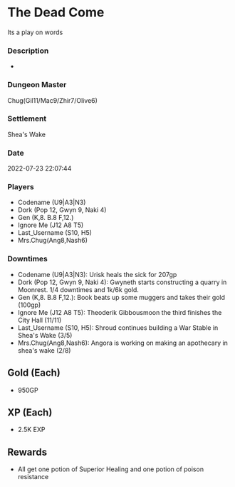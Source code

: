 # The Dead Come
Its a play on words
### Description
-
### Dungeon Master
Chug(Gil11/Mac9/Zhir7/Olive6)
### Settlement
Shea's Wake
### Date
2022-07-23 22:07:44
### Players
* Codename (U9|A3|N3)
* Dork (Pop 12, Gwyn 9, Naki 4)
* Gen (K,8. B.8 F,12.)
* Ignore Me (J12 A8 T5)
* Last_Username (S10, H5)
* Mrs.Chug(Ang8,Nash6)
### Downtimes
* Codename (U9|A3|N3): Urisk heals the sick for 207gp
* Dork (Pop 12, Gwyn 9, Naki 4): Gwyneth starts constructing a quarry in Moonrest. 1/4 downtimes and 1k/6k gold.
* Gen (K,8. B.8 F,12.): Book beats up some muggers and takes their gold (100gp)
* Ignore Me (J12 A8 T5): Theoderik Gibbousmoon the third finishes the City Hall (11/11)
* Last_Username (S10, H5): Shroud continues building a War Stable in Shea's Wake (3/5)
* Mrs.Chug(Ang8,Nash6): Angora is working on making an apothecary in shea's wake (2/8)
## Gold (Each)
* 950GP
## XP (Each)
* 2.5K EXP
## Rewards
* All get one potion of Superior Healing and one potion of poison resistance